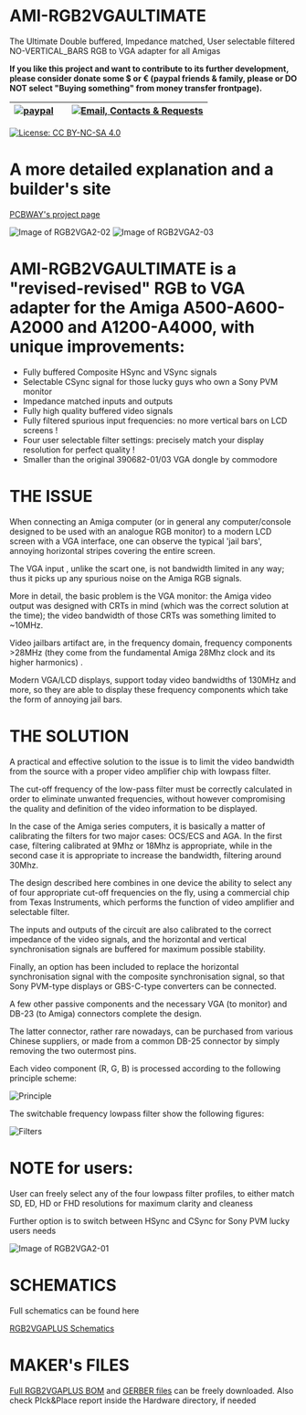 # AMI-RGB2VGAULTIMATE
The Ultimate Double buffered, Impedance matched, User selectable filtered NO-VERTICAL_BARS RGB to VGA adapter for all Amigas


**If you like this project and want to contribute to its further development, please consider donate some $ or € (paypal friends & family, please or DO NOT select "Buying something" from money transfer frontpage).** 

| [![paypal](https://www.paypalobjects.com/en_US/i/btn/btn_donateCC_LG.gif)](https://paypal.me/mrkbrr)||[![Email, Contacts & Requests](https://github.com/EmberHeavyIndustries/Depot/blob/master/Pics/EmailSticker.jpg?raw=true)](mailto:EmberHEavyIndustries@gmail.com)|
| ------------------------------ | ---------------------------------------------- | --------------------------- |


[![License: CC BY-NC-SA 4.0](https://img.shields.io/badge/License-CC%20BY--NC--SA%204.0-lightgrey.svg)](https://creativecommons.org/licenses/by-nc-sa/4.0/)

# A more detailed explanation and a builder's site 
[PCBWAY's project page](https://www.pcbway.com/project/shareproject/AMIRGB2VGA_ULTIMATE_6bd4d0e4.html)

![Image of RGB2VGA2-02](https://github.com/EmberHeavyIndustries/AMI-RGB2VGAULTIMATE/blob/main/Docs/RGB2VGAV3_01_300.jpg)
![Image of RGB2VGA2-03](https://github.com/EmberHeavyIndustries/AMI-RGB2VGAULTIMATE/blob/main/Docs/RGB2VGAV3_02_300.jpg)

# AMI-RGB2VGAULTIMATE is a **"revised-revised" RGB to VGA adapter** for the Amiga A500-A600-A2000 and A1200-A4000, with unique improvements:

- Fully buffered Composite HSync and VSync signals
- Selectable CSync signal for those lucky guys who own a Sony PVM monitor
- Impedance matched inputs and outputs
- Fully high quality buffered video signals
- Fully filtered spurious input frequencies: no more vertical bars on LCD screens !
- Four user selectable filter settings: precisely match your display resolution for perfect quality !
- Smaller than the original 390682-01/03 VGA dongle by commodore

# THE ISSUE

When connecting an Amiga computer (or in general any computer/console designed to be used with an analogue RGB monitor) to a modern LCD screen with a VGA interface, one can observe the typical 'jail bars', annoying horizontal stripes covering the entire screen.

The VGA input , unlike the scart one, is not bandwidth limited in any way; thus it picks up any spurious noise on the Amiga RGB signals.

More in detail, the basic problem is the VGA monitor: the Amiga video output was designed with CRTs in mind (which was the correct solution at the time); the video bandwidth of those CRTs was something limited to ~10MHz.

Video jailbars artifact are, in the frequency domain, frequency components >28MHz (they come from the fundamental Amiga 28Mhz clock and its higher harmonics) .

Modern VGA/LCD displays, support today video bandwidths of 130MHz and more, so they are able to display these frequency components which take the form of annoying jail bars.

# THE SOLUTION

A practical and effective solution to the issue is to limit the video bandwidth from the source with a proper video amplifier chip with lowpass filter.

The cut-off frequency of the low-pass filter must be correctly calculated in order to eliminate unwanted frequencies, without however compromising the quality and definition of the video information to be displayed.

In the case of the Amiga series computers, it is basically a matter of calibrating the filters for two major cases: OCS/ECS and AGA.
In the first case, filtering calibrated at 9Mhz or 18Mhz is appropriate, while in the second case it is appropriate to increase the bandwidth, filtering around 30Mhz.

The design described here combines in one device the ability to select any of four appropriate cut-off frequencies on the fly, using a commercial chip from Texas Instruments, which performs the function of video amplifier and selectable filter.

The inputs and outputs of the circuit are also calibrated to the correct impedance of the video signals, and the horizontal and vertical synchronisation signals are buffered for maximum possible stability.

Finally, an option has been included to replace the horizontal synchronisation signal with the composite synchronisation signal, so that Sony PVM-type displays or GBS-C-type converters can be connected.

A few other passive components and the necessary VGA (to monitor) and DB-23 (to Amiga) connectors complete the design.

The latter connector, rather rare nowadays, can be purchased from various Chinese suppliers, or made from a common DB-25 connector by simply removing the two outermost pins.

Each video component (R, G, B) is processed according to the following principle scheme:

![Principle](https://github.com/EmberHeavyIndustries/AMI-RGB2VGAULTIMATE/blob/main/Docs/1.png)

The switchable frequency lowpass filter show the following figures:

![Filters](https://github.com/EmberHeavyIndustries/AMI-RGB2VGAULTIMATE/blob/main/Docs/2.png)


# NOTE for users:

User can freely select any of the four lowpass filter profiles, to either match SD, ED, HD or FHD resolutions for maximum clarity and cleaness

Further option is to switch between HSync and CSync for Sony PVM lucky users needs

![Image of RGB2VGA2-01](https://github.com/EmberHeavyIndustries/AMI-RGB2VGAULTIMATE/blob/main/Docs/RGB2VGAULTIMATE.jpg)

# SCHEMATICS

Full schematics can be found here

[RGB2VGAPLUS Schematics](https://github.com/EmberHeavyIndustries/AMI-RGB2VGAULTIMATE/blob/main/Hardware/Schematic_RGB2VGA_V3_2023-11-02.pdf)

# MAKER's FILES

[Full RGB2VGAPLUS BOM](https://github.com/EmberHeavyIndustries/AMI-RGB2VGAULTIMATE/blob/main/Hardware/BOM_PCB_RGB2VGA_V3_2023-11-02.csv) and [GERBER files](https://github.com/EmberHeavyIndustries/AMI-RGB2VGAULTIMATE/blob/main/Hardware/Gerber_PCB_RGB2VGA_V3.zip) can be freely downloaded.
Also check PIck&Place report inside the Hardware directory, if needed

